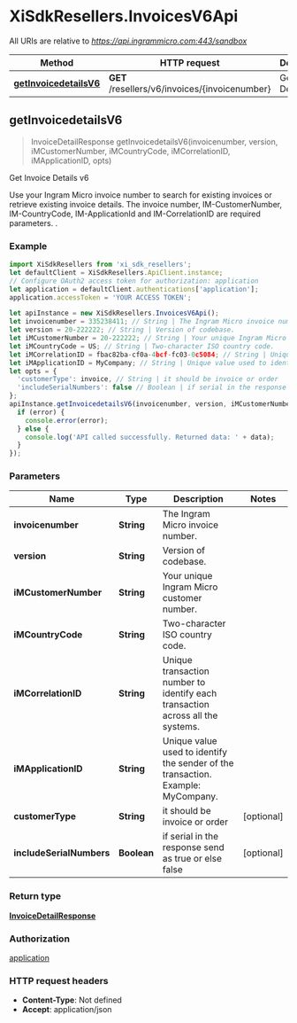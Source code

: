 # XiSdkResellers.InvoicesV6Api

All URIs are relative to *https://api.ingrammicro.com:443/sandbox*

Method | HTTP request | Description
------------- | ------------- | -------------
[**getInvoicedetailsV6**](InvoicesV6Api.md#getInvoicedetailsV6) | **GET** /resellers/v6/invoices/{invoicenumber} | Get Invoice Details v6



## getInvoicedetailsV6

> InvoiceDetailResponse getInvoicedetailsV6(invoicenumber, version, iMCustomerNumber, iMCountryCode, iMCorrelationID, iMApplicationID, opts)

Get Invoice Details v6

Use your Ingram Micro invoice number to search for existing invoices or retrieve existing invoice details.  The invoice number, IM-CustomerNumber, IM-CountryCode, IM-ApplicationId and IM-CorrelationID are required parameters.  .

### Example

```javascript
import XiSdkResellers from 'xi_sdk_resellers';
let defaultClient = XiSdkResellers.ApiClient.instance;
// Configure OAuth2 access token for authorization: application
let application = defaultClient.authentications['application'];
application.accessToken = 'YOUR ACCESS TOKEN';

let apiInstance = new XiSdkResellers.InvoicesV6Api();
let invoicenumber = 335238411; // String | The Ingram Micro invoice number.
let version = 20-222222; // String | Version of codebase.
let iMCustomerNumber = 20-222222; // String | Your unique Ingram Micro customer number.
let iMCountryCode = US; // String | Two-character ISO country code.
let iMCorrelationID = fbac82ba-cf0a-4bcf-fc03-0c5084; // String | Unique transaction number to identify each transaction across all the systems.
let iMApplicationID = MyCompany; // String | Unique value used to identify the sender of the transaction. Example: MyCompany.
let opts = {
  'customerType': invoice, // String | it should be invoice or order
  'includeSerialNumbers': false // Boolean | if serial in the response send as true or else false
};
apiInstance.getInvoicedetailsV6(invoicenumber, version, iMCustomerNumber, iMCountryCode, iMCorrelationID, iMApplicationID, opts, (error, data, response) => {
  if (error) {
    console.error(error);
  } else {
    console.log('API called successfully. Returned data: ' + data);
  }
});
```

### Parameters


Name | Type | Description  | Notes
------------- | ------------- | ------------- | -------------
 **invoicenumber** | **String**| The Ingram Micro invoice number. | 
 **version** | **String**| Version of codebase. | 
 **iMCustomerNumber** | **String**| Your unique Ingram Micro customer number. | 
 **iMCountryCode** | **String**| Two-character ISO country code. | 
 **iMCorrelationID** | **String**| Unique transaction number to identify each transaction across all the systems. | 
 **iMApplicationID** | **String**| Unique value used to identify the sender of the transaction. Example: MyCompany. | 
 **customerType** | **String**| it should be invoice or order | [optional] 
 **includeSerialNumbers** | **Boolean**| if serial in the response send as true or else false | [optional] 

### Return type

[**InvoiceDetailResponse**](InvoiceDetailResponse.md)

### Authorization

[application](../README.md#application)

### HTTP request headers

- **Content-Type**: Not defined
- **Accept**: application/json

